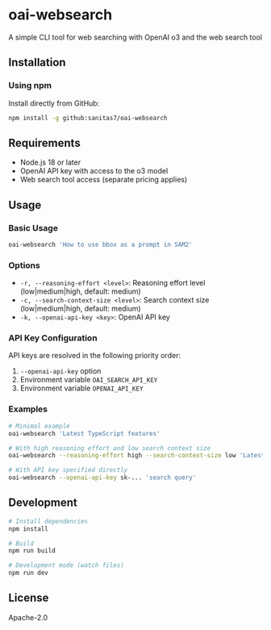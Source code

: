 # oai-websearch

A simple CLI tool for web searching with OpenAI o3 and the web search tool

## Installation

### Using npm

Install directly from GitHub:

```bash
npm install -g github:sanitas7/oai-websearch
```

## Requirements

- Node.js 18 or later
- OpenAI API key with access to the o3 model
- Web search tool access (separate pricing applies)

## Usage

### Basic Usage

```bash
oai-websearch 'How to use bbox as a prompt in SAM2'
```

### Options

- `-r, --reasoning-effort <level>`: Reasoning effort level (low|medium|high, default: medium)
- `-c, --search-context-size <level>`: Search context size (low|medium|high, default: medium)  
- `-k, --openai-api-key <key>`: OpenAI API key

### API Key Configuration

API keys are resolved in the following priority order:

1. `--openai-api-key` option
2. Environment variable `OAI_SEARCH_API_KEY`
3. Environment variable `OPENAI_API_KEY`

### Examples

```bash
# Minimal example
oai-websearch 'Latest TypeScript features'

# With high reasoning effort and low search context size
oai-websearch --reasoning-effort high --search-context-size low 'Latest papers including edge cases'

# With API key specified directly
oai-websearch --openai-api-key sk-... 'search query'
```

## Development

```bash
# Install dependencies
npm install

# Build
npm run build

# Development mode (watch files)
npm run dev
```

## License

Apache-2.0